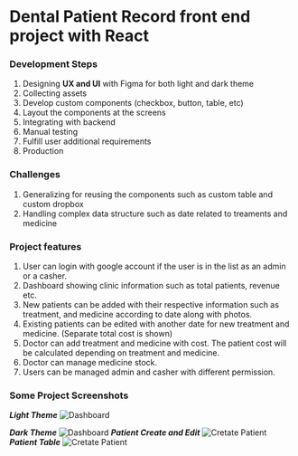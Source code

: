 # Dental Patient Record front end project with React
### Development Steps
1. Designing **UX and UI** with Figma for both light and dark theme
2. Collecting assets
3. Develop custom components (checkbox, button, table, etc) 
4. Layout the components at the screens
5. Integrating with backend
6. Manual testing 
7. Fulfill user additional requirements 
8. Production

### Challenges 
1. Generalizing for reusing the components such as custom table and custom dropbox
2. Handling complex data structure such as date related to treaments and medicine

### Project features
1. User can login with google account if the user is in the list as an admin or a casher. 
2. Dashboard showing clinic information such as total patients, revenue etc.
3. New patients can be added with their respective information such as treatment, and medicine according to date along with photos.
4. Existing patients can be edited with another date for new treatment and medicine. (Separate total cost is shown)
5. Doctor can add treatment and medicine with cost. The patient cost will be calculated depending on treatment and medicine. 
6. Doctor can manage medicine stock.
7. Users can be managed admin and casher with different permission. 

### Some Project Screenshots
***Light Theme***
![Dashboard](https://i.ibb.co/VVNVkSh/screenbud-6d7a90d9-c112-46b6-8786-da67d70742de.png)

***Dark Theme***
![Dashboard](https://i.ibb.co/Rh9FV3R/screenbud-e0de2b51-480d-477b-a99c-9cfd68a11449.png)
***Patient Create and Edit***
![Cretate Patient](https://i.ibb.co/M5t7DN2/screenbud-8c09111a-9936-44fa-acef-67870452e613.png)
***Patient Table***
![Cretate Patient](https://i.ibb.co/jGBn8sD/screenbud-3ec9f916-4bfb-43f2-9911-4edb771b4a7e.png)
